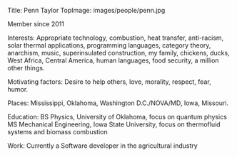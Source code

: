 Title: Penn Taylor
TopImage: images/people/penn.jpg

Member since 2011

Interests:
Appropriate technology, combustion, heat transfer, anti-racism, solar thermal applications, programming languages, category theory, anarchism, music, superinsulated construction, my family, chickens, ducks, West Africa, Central America, human languages, food security, a million other things.

Motivating factors:
Desire to help others, love, morality, respect, fear, humor.

Places:
Mississippi, Oklahoma, Washington D.C./NOVA/MD, Iowa, Missouri.

Education:
BS Physics, University of Oklahoma, focus on quantum physics
MS Mechanical Engineering, Iowa State University, focus on thermofluid systems and biomass combustion

Work:
Currently a Software developer in the agricultural industry

  
